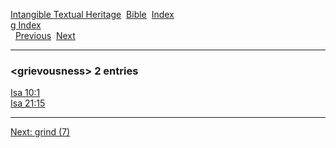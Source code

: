 [Intangible Textual Heritage](../../index)  [Bible](../index) 
[Index](index)   
[g Index](_g_)  
  [Previous](c04949)  [Next](c04951) 

------------------------------------------------------------------------

### &lt;grievousness&gt; 2 entries

[Isa 10:1](../kjv/isa010.htm#001)  
[Isa 21:15](../kjv/isa021.htm#015)  

------------------------------------------------------------------------

[Next: grind (7)](c04951)
